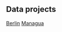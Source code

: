 ## Data projects

[Berlin](https://github.com/OpenMetroMapsData/berlin)
[Managua](https://github.com/OpenMetroMapsData/managua)
